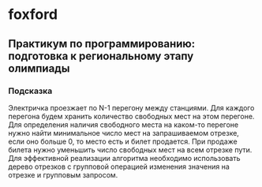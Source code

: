 # foxford
## Практикум по программированию: подготовка к региональному этапу олимпиады ##
### Подсказка ###
Электричка проезжает по N-1 перегону между станциями. 
Для каждого перегона будем хранить количество свободных мест на этом перегоне. 
Для определения наличия свободного места на каком-то перегоне нужно 
найти минимальное число мест на запрашиваемом отрезке, если оно больше 0, 
то место есть и билет продается. При продаже билета нужно уменьшить 
число свободных мест на всем отрезке пути.
Для эффективной реализации алгоритма необходимо использовать дерево отрезков 
с групповой операцией изменения значения на отрезке и групповым запросом.
